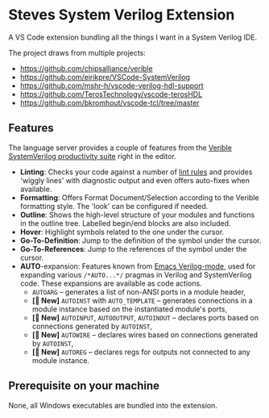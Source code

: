 # Steves System Verilog Extension
A VS Code extension bundling all the things I want in a System Verilog IDE.

The project draws from multiple projects:
- https://github.com/chipsalliance/verible
- https://github.com/eirikpre/VSCode-SystemVerilog
- https://github.com/mshr-h/vscode-verilog-hdl-support
- https://github.com/TerosTechnology/vscode-terosHDL
- https://github.com/bkromhout/vscode-tcl/tree/master

## Features
The language server provides a couple of features from the [Verible SystemVerilog productivity suite](https://github.com/chipsalliance/verible) right in the editor.

 * **Linting**: Checks your code against a number of
   [lint rules](https://chipsalliance.github.io/verible/lint.html) and provides
   'wiggly lines' with diagnostic output and even offers auto-fixes when available.
 * **Formatting**: Offers Format Document/Selection according to the Verible
   formatting style. The 'look' can be configured if needed.
 * **Outline**: Shows the high-level structure of your modules and functions in the
   outline tree. Labelled begin/end blocks are also included.
 * **Hover**: Highlight symbols related to the one under the cursor.
 * **Go-To-Definition**: Jump to the definition of the symbol under the cursor.
 * **Go-To-References**: Jump to the references of the symbol under the cursor.
 * **AUTO**-expansion: Features known from [Emacs
   Verilog-mode](https://www.veripool.org/verilog-mode/), used for expanding
   various `/*AUTO...*/` pragmas in Verilog and SystemVerilog code. These
   expansions are available as code actions.
   * `AUTOARG` – generates a list of non-ANSI ports in a module header,
   * **[&#x1F389; New]** `AUTOINST` with `AUTO_TEMPLATE` – generates connections
     in a module instance based on the instantiated module's ports,
   * **[&#x1F389; New]** `AUTOINPUT`, `AUTOOUTPUT`, `AUTOINOUT` – declares ports
     based on connections generated by `AUTOINST`,
   * **[&#x1F389; New]** `AUTOWIRE` – declares wires based on connections
     generated by `AUTOINST`,
   * **[&#x1F389; New]** `AUTOREG` – declares regs for outputs not connected to
     any module instance.

## Prerequisite on your machine
None, all Windows executables are bundled into the extension.
